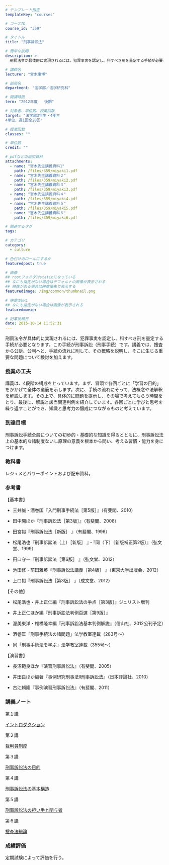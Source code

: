```yaml
---
# テンプレート指定
templateKey: "courses"

# コースID
course_id: "359"

# タイトル
title: "刑事訴訟法"

# 簡単な説明
description: >-
  刑罰法令が具体的に実現されるには、犯罪事実を認定し、科すべき刑を量定する手続が必要となります。この手続が刑事訴訟（刑事手続）です。講義では、捜査から公訴、公判へと、手続の流れに則して、その概略を説明し...

# 講師名
lecturer: "宮木康博"

# 部局名
department: "法学部／法学研究科"

# 開講時限
term: "2012年度	後期"

# 対象者、単位数、授業回数
target: "法学部3年生・4年生
4単位、週1回全28回"

# 授業回数
classes: ""

# 単位数
credit: ""

# pdfなどの追加資料
attachments: 
  - name: "宮木先生講義資料1" 
    path: /files/359/miyaki1.pdf
  - name: "宮木先生講義資料２" 
    path: /files/359/miyaki2.pdf
  - name: "宮木先生講義資料３" 
    path: /files/359/miyaki3.pdf
  - name: "宮木先生講義資料４" 
    path: /files/359/miyaki4.pdf
  - name: "宮木先生講義資料５" 
    path: /files/359/miyaki5.pdf
  - name: "宮木先生講義資料６" 
    path: /files/359/miyaki6.pdf

# 関連するタグ
tags:

# カテゴリ
category:
  - culture

# 色付けのロールにするか
featuredpost: true

# 画像
## rootフォルダはstaticになっている
## なにも指定がない場合はデフォルトの画像が表示される
## 映像がある場合は映像優先で表示する
featuredimage: /img/common/thumbnail.png

# 映像のURL
## なにも指定がない場合は画像が表示される
featuredmovie: 

# 記事投稿日
date: 2015-10-14 11:52:31
---
```


刑罰法令が具体的に実現されるには、犯罪事実を認定し、科すべき刑を量定する手続が必要となります。この手続が刑事訴訟（刑事手続）です。講義では、捜査から公訴、公判へと、手続の流れに則して、その概略を説明し、そこに生じる重要な問題について検討を加えます。

### 授業の工夫


講義は、4段階の構成をとっています。まず、冒頭で各回ごとに「学習の目的」をかかげて全体の道筋を示します。次に、手続の流れにそって、法概念や法解釈を解説します。その上で、具体的に問題を提示し、その場で考えてもらう時間をとり、最後に、解説と該当関連判例を紹介しています。各回ごとに学びと思考を繰り返すことができ、知識と思考力の醸成につながるものと考えています。


### 到達目標


刑事訴訟手続全般についての初歩的・基礎的な知識を得るとともに、刑事訴訟法上の基本的な諸制度ないし原理の意義を根本から問い、考える習慣・能力を身につけます。


### 教科書


レジュメとパワーポイントおよび配布資料。


### 参考書


【基本書】


* 三井誠・酒巻匡『入門刑事手続法［第5版］』（有斐閣、2010）

* 田中開ほか『刑事訴訟法［第3版］』（有斐閣、2008）

* 田宮裕『刑事訴訟法［新版］ 』（有斐閣、1996）

* 松尾浩也『刑事訴訟法（上）［新版］ 』・『同（下）〔新版補正第2版〕』（弘文堂、1999）

* 田口守一『刑事訴訟法［第6版］ 』（弘文堂、2012）

* 池田修・前田雅英『刑事訴訟法講義［第4版］ 』（東京大学出版会、2012）

* 上口裕『刑事訴訟法［第3版］ 』（成文堂、2012）

【その他】


* 松尾浩也・井上正仁編『刑事訴訟法の争点［第3版］』ジュリスト増刊

* 井上正仁ほか編『刑事訴訟法判例百選［第9版］』

* 渥美東洋・椎橋隆幸編『刑事訴訟法基本判例解説』（信山社、2012公刊予定）

* 酒巻匡「刑事手続法の諸問題」法学教室連載（283号〜）

* 同「刑事手続法を学ぶ」法学教室連載（355号〜）

【演習書】


* 長沼範良ほか『演習刑事訴訟法』（有斐閣、2005）

* 井田良ほか編著『事例研究刑事法II刑事訴訟法』（日本評論社、2010）
* 古江頼隆『事例演習刑事訴訟法』（有斐閣、2011）


### 講義ノート


第１講

[イントロダクション](/files/359/miyaki1.pdf) 

第２講

[裁判員制度](/files/359/miyaki2.pdf) 

第３講

[刑事訴訟法の目的](/files/359/miyaki3.pdf) 

第４講

[刑事訴訟法の基本構造](/files/359/miyaki4.pdf) 

第５講

[刑事訴訟法の担い手と関与者](/files/359/miyaki5.pdf) 

第６講

[捜査法総論](/files/359/miyaki6.pdf) 


### 成績評価


定期試験によって評価を行う。
